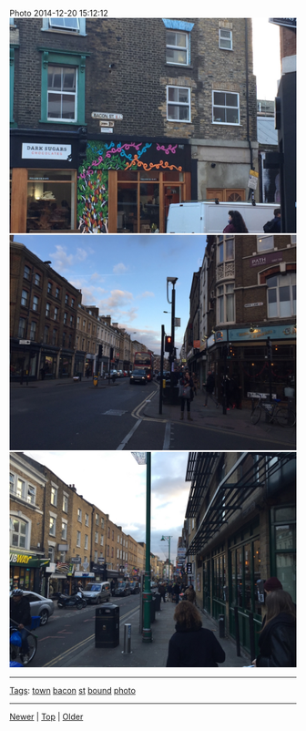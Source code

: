 <!--
title: Photo 2014-12-20 15
date: 2020-06-28T14:57:48.955Z
tags: town, bacon, st, bound, photo
-->










Photo 2014-12-20 15:12:12
![](105691058822-0.jpg)
![](105691058822-1.jpg)
![](105691058822-2.jpg)

<!--BOTTOM-POST-NAVIGATION-->
---

[Tags](tags.md): [town](tag-town.md) [bacon](tag-bacon.md) [st](tag-st.md) [bound](tag-bound.md) [photo](tag-photo.md)

---

[Newer](105170315382.md) | [Top](index.md) | [Older](106401231572.md)